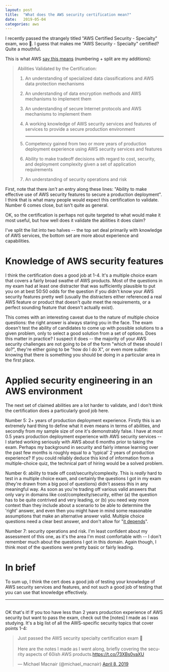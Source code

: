```yaml
---
layout: post
title:  "What does the AWS security certification mean?"
date:   2019-05-04
categories: aws
---
```


I recently passed the strangely titled "AWS Certified Security - Specialty" exam, woo 🎉. I guess that makes me "AWS Security - Specialty" certified? Quite a mouthful.

This is what AWS [say this means][cert] (numbering + split are my additions):

> Abilities Validated by the Certification:
>
>  1. An understanding of specialized data classifications and AWS data protection mechanisms
>  2. An understanding of data encryption methods and AWS mechanisms to implement them
>  3. An understanding of secure Internet protocols and AWS mechanisms to implement them
>  4. A working knowledge of AWS security services and features of services to provide a secure production environment
>
>      ----
>  5. Competency gained from two or more years of production deployment experience using AWS security services and features
>  6. Ability to make tradeoff decisions with regard to cost, security, and deployment complexity given a set of application requirements
>  7. An understanding of security operations and risk

First, note that there _isn't_ an entry along these lines: "Ability to make effective use of AWS security features to secure a production deployment". I think that is what many people would expect this certification to validate. Number 6 comes close, but isn't quite as general.

OK, so the certification is perhaps not quite targeted to what would make it most useful, but how well does it validate the abilities it does claim?

I've split the list into two halves -- the top set deal primarily with knowledge of AWS services, the bottom set are more about experience and capabilities.

# Knowledge of AWS security features

I think the certification does a good job at 1-4. It's a multiple choice exam that covers a fairly broad swathe of AWS products. Most of the questions in my exam had at least one distracter that was sufficiently plausible to put you on at best 50:50 odds for the question if you didn't know your AWS security features pretty well (usually the distracters either referenced a real AWS feature or product that doesn't _quite_ meet the requirements, or a perfect sounding feature that doesn't actually exist).

This comes with an interesting caveat due to the nature of multiple choice questions: the right answer is always staring you in the face. The exam doesn't test the ability of candidates to come up with possible solutions to a given problem, only to select a good solution from a set of options. Does this matter in practice? I suspect it does -- the majority of your AWS security challenges are not going to be of the form "which of these should I do?", they're either going to be "how do I do X", or even more subtle: knowing that there is something you should be doing in a particular area in the first place.

# Applied security engineering in an AWS environment
The next set of claimed abilities are a lot harder to validate, and I don't think the certification does a particularly good job here.

Number 5: 2+ years of production deployment experience. Firstly this is an extremely hard thing to define what it even means in terms of abilities, and secondly from my sample size of one it's demonstrably false. I have at most 0.5 years production deployment experience with AWS security services -- I started working seriously with AWS about 6 months prior to taking the exam. Perhaps my background in security and fairly intense learning over the past few months is roughly equal to a 'typical' 2 years of production experience? If you could reliably deduce this kind of information from a multiple-choice quiz, the technical part of hiring would be a solved problem.

Number 6: ability to trade off cost/security/complexity. This is _really_ hard to test in a multiple choice exam, and certainly the questions I got in my exam (they're drawn from a big pool of questions) didn't assess this in any meaningful way. As soon as you're trading off various valid answers that only vary in domains like cost/complexity/security, either (a) the question has to be quite contrived and very leading, or (b) you need _way_ more context than they include about a scenario to be able to determine the 'right' answer, and even then you might have in mind some reasonable assumptions that make an alternative answer valid. Multiple choice questions need a clear best answer, and don't allow for "[it depends][tay]".

Number 7: security operations and risk. I'm least confident about my assessment of this one, as it's the area I'm most comfortable with -- I don't remember much about the questions I got in this domain. Again though, I think most of the questions were pretty basic or fairly leading.


# In brief
To sum up, I think the cert does a good job of testing your knowledge of AWS security services and features, and not such a good job of testing that you can use that knowledge effectively.


----

<br/>
OK that's it! If you too have less than 2 years production experience of AWS security but want to pass the exam, check out the [notes] I made as I was studying. It's a big list of all the AWS-specific security topics that cover points 1-4:

<blockquote class="twitter-tweet" data-cards="hidden" data-lang="en"><p lang="en" dir="ltr">Just passed the AWS security specialty certification exam 🎉<br><br>Here are the notes I made as I went along, briefly covering the security aspects of 60ish AWS products.<a href="https://t.co/73XBs0vaXU">https://t.co/73XBs0vaXU</a> </p>&mdash; Michael Macnair (@michael_macnair) <a href="https://twitter.com/michael_macnair/status/1115358910796443650?ref_src=twsrc%5Etfw">April 8, 2019</a></blockquote>
<script async src="https://platform.twitter.com/widgets.js" charset="utf-8"></script>

[cert]:https://aws.amazon.com/certification/certified-security-specialty/
[notes]:https://github.com/mykter/aws-security-cert-service-notes
[tay]:https://twitter.com/SwiftOnSecurity/status/1002403110151745536
